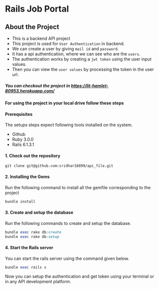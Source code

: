 # Rails Job Portal

## About the Project
- This is a backend API project 
- This project is used for `User Authentication` in backend.
- We can create a user by giving `mail id` and `password`.
- It has a api authentication, where we can see who are the `users`.
- The authentication works by creating a `jwt token` using the user input values.
- Then you can view the `user values` by processing the token in the user url.

##### You can checkout the project in https://lit-hamlet-80953.herokuapp.com/



#### For using the project in your local drive follow these steps

#### Prerequisites

The setups steps expect following tools installed on the system.

- Github
- Ruby 3.0.0
- Rails 6.1.3.1


#### 1. Check out the repository

```
git clone git@github.com:sridhar16899/api_file.git
```

#### 2. Installing the Gems

Run the following command to install all the gemfile corresponding to the project

```ruby
bundle install
```

#### 3. Create and setup the database

Run the following commands to create and setup the database.

```ruby
bundle exec rake db:create
bundle exec rake db:setup
```

#### 4. Start the Rails server

You can start the rails server using the command given below.

```ruby
bundle exec rails s
```

Now you can setup the authentication and get token using your terminal or in any API development platform.

